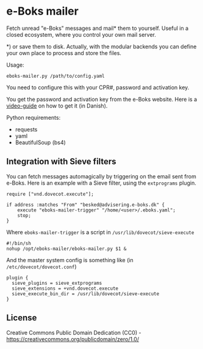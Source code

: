 e-Boks mailer
=============

Fetch unread "e-Boks" messages and mail* them to yourself. 
Useful in a closed ecosystem, where you control your own mail server.

*) or save them to disk. Actually, with the modular backends you can 
define your own place to process and store the files.

Usage:

    eboks-mailer.py /path/to/config.yaml

You need to configure this with your CPR#, password and activation key.

You get the password and activation key from the e-Boks website.
Here is a [video-guide](http://www.e-boks.dk/help.aspx?pageid=db5a89a1-8530-418a-90e9-ff7f0713784a) 
on how to get it (in Danish).

Python requirements:

- requests
- yaml
- BeautifulSoup (bs4)

Integration with Sieve filters
------------------------------

You can fetch messages automagically by triggering on the email sent from e-Boks.
Here is an example with a Sieve filter, using the `extprograms` plugin.

    require ["vnd.dovecot.execute"];

    if address :matches "From" "besked@advisering.e-boks.dk" {
        execute "eboks-mailer-trigger" "/home/<user>/.eboks.yaml";
        stop;
    }

Where `eboks-mailer-trigger` is a script in `/usr/lib/dovecot/sieve-execute`

    #!/bin/sh
    nohup /opt/eboks-mailer/eboks-mailer.py $1 &

And the master system config is something like (in `/etc/dovecot/dovecot.conf`)

    plugin {
      sieve_plugins = sieve_extprograms
      sieve_extensions = +vnd.dovecot.execute
      sieve_execute_bin_dir = /usr/lib/dovecot/sieve-execute
    }
    
License
-------
Creative Commons Public Domain Dedication (CC0) - https://creativecommons.org/publicdomain/zero/1.0/
